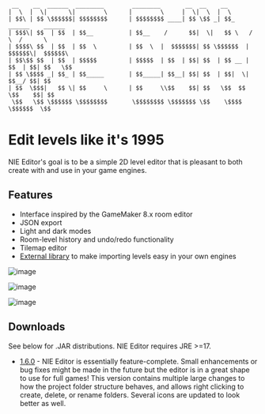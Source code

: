 ```
 __    __  ______  ________        ________       __  __    __                         
|  \  |  \|      \|        \      |        \     |  \|  \  |  \                        
| $$\ | $$ \$$$$$$| $$$$$$$$      | $$$$$$$$ ____| $$ \$$ _| $$_     ______    ______  
| $$$\| $$  | $$  | $$__          | $$__    /      $$|  \|   $$ \   /      \  /      \ 
| $$$$\ $$  | $$  | $$  \         | $$  \  |  $$$$$$$| $$ \$$$$$$  |  $$$$$$\|  $$$$$$\
| $$\$$ $$  | $$  | $$$$$         | $$$$$  | $$  | $$| $$  | $$ __ | $$  | $$| $$   \$$
| $$ \$$$$ _| $$_ | $$_____       | $$_____| $$__| $$| $$  | $$|  \| $$__/ $$| $$      
| $$  \$$$|   $$ \| $$     \      | $$     \\$$    $$| $$   \$$  $$ \$$    $$| $$      
 \$$   \$$ \$$$$$$ \$$$$$$$$       \$$$$$$$$ \$$$$$$$ \$$    \$$$$   \$$$$$$  \$$      
```

# Edit levels like it's 1995

NIE Editor's goal is to be a simple 2D level editor that is pleasant to both create with and use in your game engines.

## Features
* Interface inspired by the GameMaker 8.x room editor
* JSON export
* Light and dark modes
* Room-level history and undo/redo functionality
* Tilemap editor
* [External library](https://github.com/retrogamer500/nie-editor-importer) to make importing levels easy in your own engines

![image](https://github.com/retrogamer500/nie-editor/assets/48998885/37e52982-3d54-4454-afbf-ebfaf1d353c3)

![image](https://github.com/retrogamer500/nie-editor/assets/48998885/38c05ae1-7fd7-46e9-adb5-b82d580c1c6a)

![image](https://github.com/retrogamer500/nie-editor/assets/48998885/a14fbb64-ba43-4090-9237-727f07ef5bc6)

## Downloads

See below for .JAR distributions. NIE Editor requires JRE >=17.

* [1.6.0](https://github.com/retrogamer500/nie-editor/releases/download/1.6.0/nie-editor-1.6.0.zip) - NIE Editor is essentially feature-complete. Small enhancements or bug fixes might be made in the future but the editor is in a great shape to use for full games! This version contains multiple large changes to how the project folder structure behaves, and allows right clicking to create, delete, or rename folders. Several icons are updated to look better as well.
